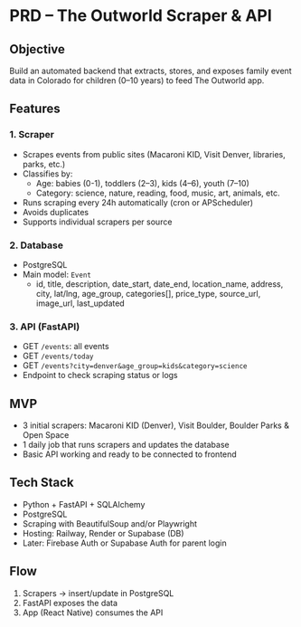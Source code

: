 # PRD – The Outworld Scraper & API

## Objective
Build an automated backend that extracts, stores, and exposes family event data in Colorado for children (0–10 years) to feed The Outworld app.

## Features

### 1. Scraper
- Scrapes events from public sites (Macaroni KID, Visit Denver, libraries, parks, etc.)
- Classifies by:
  - Age: babies (0-1), toddlers (2–3), kids (4–6), youth (7–10)
  - Category: science, nature, reading, food, music, art, animals, etc.
- Runs scraping every 24h automatically (cron or APScheduler)
- Avoids duplicates
- Supports individual scrapers per source

### 2. Database
- PostgreSQL
- Main model: `Event`
  - id, title, description, date_start, date_end, location_name, address, city, lat/lng, age_group, categories[], price_type, source_url, image_url, last_updated

### 3. API (FastAPI)
- GET `/events`: all events
- GET `/events/today`
- GET `/events?city=denver&age_group=kids&category=science`
- Endpoint to check scraping status or logs

## MVP
- 3 initial scrapers: Macaroni KID (Denver), Visit Boulder, Boulder Parks & Open Space
- 1 daily job that runs scrapers and updates the database
- Basic API working and ready to be connected to frontend

## Tech Stack
- Python + FastAPI + SQLAlchemy
- PostgreSQL
- Scraping with BeautifulSoup and/or Playwright
- Hosting: Railway, Render or Supabase (DB)
- Later: Firebase Auth or Supabase Auth for parent login

## Flow
1. Scrapers → insert/update in PostgreSQL
2. FastAPI exposes the data
3. App (React Native) consumes the API 